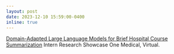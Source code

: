 ```yaml
---
layout: post
date: 2023-12-10 15:59:00-0400
inline: true
---
```


[Domain-Adapted Large Language Models for Brief Hospital Course Summarization](https://asad-aali.github.io/assets/pdf/noisy_channel_estimation_6Gdec23.pdf)
Intern Research Showcase
One Medical, Virtual.
